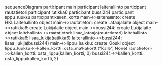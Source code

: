sequenceDiagram
    participant main
    participant laitehallinto
    participant rautatietori
    participant ratikka6
    participant bussi244
    participant lippu_luukku
    participant kallen_kortti
    main->>laitehallinto: create HKLLaitehallinto object
    main->>rautatietori: create Lataajalaite object
    main->>ratikka6: create Lukijalaite object
    main->>bussi244: create Lukijalaite object
    laitehallinto->>rautatietori: lisaa_lataaja(rautatietori)
    laitehallinto->>ratikka6: lisaa_lukija(ratikka6)
    laitehallinto->>bussi244: lisaa_lukija(bussi244)
    main->>lippu_luukku: create Kioski object
    lippu_luukku->>kallen_kortti: osta_matkakortti("Kalle", None)
    rautatietori->>kallen_kortti: osta_lippu(kallen_kortti, 0)
    bussi244->>kallen_kortti: osta_lippu(kallen_kortti, 2)
